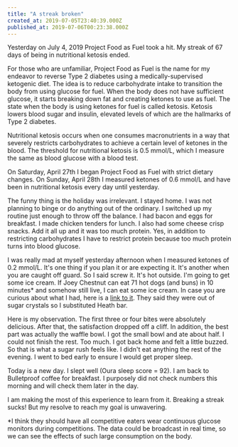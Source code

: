 ```yaml
---
title: "A streak broken"
created_at: 2019-07-05T23:40:39.000Z
published_at: 2019-07-06T00:23:38.000Z
---
```

Yesterday on July 4, 2019 Project Food as Fuel took a hit. My streak of 67 days of being in nutritional ketosis ended. 

For those who are unfamiliar, Project Food as Fuel is the name for my endeavor to reverse Type 2 diabetes using a medically-supervised ketogenic diet. The idea is to reduce carbohydrate intake to transition the body from using glucose for fuel. When the body does not have sufficient glucose, it starts breaking down fat and creating ketones to use as fuel. The state when the body is using ketones for fuel is called ketosis. Ketosis lowers blood sugar and insulin, elevated levels of which are the hallmarks of Type 2 diabetes.

Nutritional ketosis occurs when one consumes macronutrients in a way that severely restricts carbohydrates to achieve a certain level of ketones in the blood. The threshold for nutritional ketosis is 0.5 mmol/L, which I measure the same as blood glucose with a blood test.

On Saturday, April 27th I began Project Food as Fuel with strict dietary changes. On Sunday, April 28th I measured ketones of 0.6 mmol/L and have been in nutritional ketosis every day until yesterday.

The funny thing is the holiday was irrelevant. I stayed home. I was not planning to binge or do anything out of the ordinary. I switched up my routine just enough to throw off the balance. I had bacon and eggs for breakfast. I made chicken tenders for lunch. I also had some cheese crisp snacks. Add it all up and it was too much protein. Yes, in addition to restricting carbohydrates I have to restrict protein because too much protein turns into blood glucose. 

I was really mad at myself yesterday afternoon when I measured ketones of 0.2 mmol/L. It's one thing if you plan it or are expecting it. It's another when you are caught off guard. So I said screw it. It's hot outside. I'm going to get some ice cream. If Joey Chestnut can eat 71 hot dogs (and buns) in 10 minutes\* and somehow still live, I can eat some ice cream. In case you are curious about what I had, here is a [link to it](https://www.coldstonecreamery.com/icecream/signaturecreations/doughlightfulpeanutbutter/index.html#.XR9nOi2ZMWo). They said they were out of sugar crystals so I substituted Heath bar. 

Here is my observation. The first three or four bites were absolutely delicious. After that, the satisfaction dropped off a cliff. In addition, the best part was actually the waffle bowl. I got the small bowl and ate about half. I could not finish the rest. Too much. I got back home and felt a little buzzed. So that is what a sugar rush feels like. I didn't eat anything the rest of the evening. I went to bed early to ensure I would get proper sleep. 

Today is a new day. I slept well (Oura sleep score = 92). I am back to Bulletproof coffee for breakfast. I purposely did not check numbers this morning and will check them later in the day. 

I am making the most of this experience to learn from it. Breaking a streak sucks! But my resolve to reach my goal is unwavering.  

\*I think they should have all competitive eaters wear continuous glucose monitors during competitions. The data could be broadcast in real time, so we can see the effects of such large consumption on the body.
